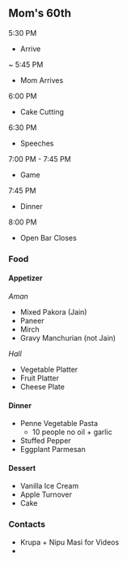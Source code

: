 ## Mom's 60th

5:30 PM
- Arrive 

~ 5:45 PM
- Mom Arrives

6:00 PM 
- Cake Cutting

6:30 PM
- Speeches

7:00 PM - 7:45 PM
- Game

7:45 PM
- Dinner

8:00 PM
- Open Bar Closes

### Food

#### Appetizer
*Aman*
- Mixed Pakora (Jain)
- Paneer
- Mirch
- Gravy Manchurian (not Jain)

*Hall*
- Vegetable Platter
- Fruit Platter
- Cheese Plate

#### Dinner
- Penne Vegetable Pasta 
	- 10 people no oil + garlic
- Stuffed Pepper
- Eggplant Parmesan 

#### Dessert
- Vanilla Ice Cream
- Apple Turnover
- Cake

### Contacts
- Krupa + Nipu Masi for Videos
- 